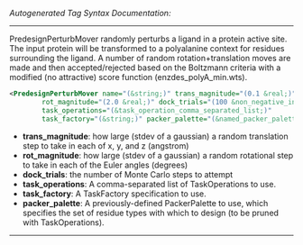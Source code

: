 <!-- THIS IS AN AUTOGENERATED FILE: Don't edit it directly, instead change the schema definition in the code itself. -->

_Autogenerated Tag Syntax Documentation:_

---
PredesignPerturbMover randomly perturbs a ligand in a protein active site. The input protein will be transformed to a polyalanine context for residues surrounding the ligand. A number of random rotation+translation moves are made and then accepted/rejected based on the Boltzmann criteria with a modified (no attractive) score function (enzdes_polyA_min.wts).

```xml
<PredesignPerturbMover name="(&string;)" trans_magnitude="(0.1 &real;)"
        rot_magnitude="(2.0 &real;)" dock_trials="(100 &non_negative_integer;)"
        task_operations="(&task_operation_comma_separated_list;)"
        task_factory="(&string;)" packer_palette="(&named_packer_palette;)" />
```

-   **trans_magnitude**: how large (stdev of a gaussian) a random translation step to take in each of x, y, and z (angstrom)
-   **rot_magnitude**: how large (stdev of a gaussian) a random rotational step to take in each of the Euler angles (degrees)
-   **dock_trials**: the number of Monte Carlo steps to attempt
-   **task_operations**: A comma-separated list of TaskOperations to use.
-   **task_factory**: A TaskFactory specification to use.
-   **packer_palette**: A previously-defined PackerPalette to use, which specifies the set of residue types with which to design (to be pruned with TaskOperations).

---
